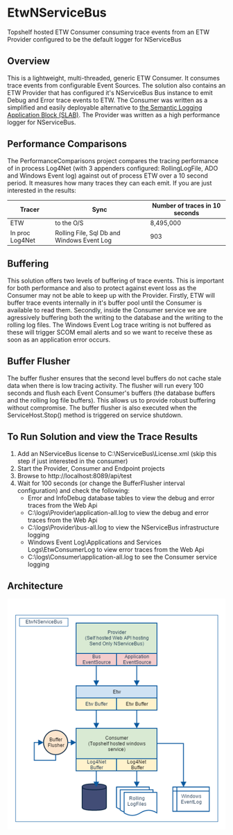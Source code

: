 # EtwNServiceBus

Topshelf hosted ETW Consumer consuming trace events from an ETW Provider configured to be the default logger for NServiceBus

## Overview

This is a lightweight, multi-threaded, generic ETW Consumer. It consumes trace events from configurable Event Sources. The solution also contains an ETW Provider that has configured it's NServiceBus Bus instance to emit Debug and Error trace events to ETW.
The Consumer was written as a simplified and easily deployable alternative to [the Semantic Logging Application Block (SLAB)](https://msdn.microsoft.com/en-us/library/dn440729(v=pandp.60).aspx). The Provider was written as a high performance logger for NServiceBus.

## Performance Comparisons

The PerformanceComparisons project compares the tracing performance of in process Log4Net (with 3 appenders configured: RollingLogFile, ADO and Windows Event log) against out of process ETW over a 10 second period.  It measures how many traces they can each emit.  If you are just interested in the results:

| Tracer            | Sync                                        | Number of traces in 10 seconds |
| ----------------- | --------------------------------------------|--------------------------------|
| ETW               | to the O/S                                  |8,495,000                       |
| In proc Log4Net   | Rolling File, Sql Db and Windows Event Log  |      903                       |                                  

## Buffering

This solution offers two levels of buffering of trace events. This is important for both performance and also to protect against event loss as the Consumer may not be able to keep up with the Provider.  Firstly, ETW will buffer trace events internally in it's buffer pool until the Consumer is available to read them.  Secondly, inside the Consumer service we are agressively buffering both the writing to the database and the writing to the rolling log files.  The Windows Event Log trace writing is not buffered as these will trigger SCOM email alerts and so we want to receive these as soon as an application error occurs.

## Buffer Flusher

The buffer flusher ensures that the second level buffers do not cache stale data when there is low tracing activity.  The flusher will run every 100 seconds and flush each Event Consumer's buffers (the database buffers and the rolling log file buffers).  This allows us to provide robust buffering without compromise. The buffer flusher is also executed when the ServiceHost.Stop() method is triggered on service shutdown.

## To Run Solution and view the Trace Results

1. Add an NServiceBus license to C:\NServiceBus\License.xml (skip this step if just interested in the consumer)
2. Start the Provider, Consumer and Endpoint projects
3. Browse to http://localhost:8089/api/test
4. Wait for 100 seconds (or change the BufferFlusher interval configuration) and check the following:
    + Error and InfoDebug database tables to view the debug and error traces from the Web Api 
    + C:\logs\Provider\application-all.log to view the debug and error traces from the Web Api 
    + C:\logs\Provider\bus-all.log to view the NServiceBus infrastructure logging
    + Windows Event Log\Applications and Services Logs\EtwConsumerLog to view error traces from the Web Api
    + C:\logs\Consumer\application-all.log to see the Consumer service logging
    
## Architecture

![Image of Architecture](https://github.com/seantarogers/EtwNServiceBus/blob/master/EtwNServiceBusArchitecture.png)
